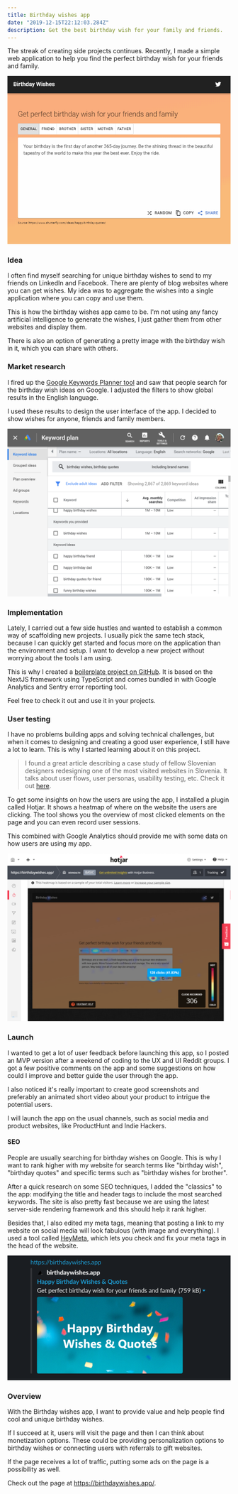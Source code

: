 ```yaml
---
title: Birthday wishes app
date: "2019-12-15T22:12:03.284Z"
description: Get the best birthday wish for your family and friends.
---
```


The streak of creating side projects continues. Recently, I made a simple web application to help you find the perfect birthday wish for your friends and family.

![Screencast](./screencast.gif)

### Idea

I often find myself searching for unique birthday wishes to send to my friends on LinkedIn and Facebook. There are plenty of blog websites where you can get wishes. My idea was to aggregate the wishes into a single application where you can copy and use them.

This is how the birthday wishes app came to be. I'm not using any fancy artificial intelligence to generate the wishes, I just gather them from other websites and display them.

There is also an option of generating a pretty image with the birthday wish in it, which you can share with others.

### Market research

I fired up the [Google Keywords Planner tool](https://ads.google.com/home/tools/keyword-planner/) and saw that people search for the birthday wish ideas on Google. I adjusted the filters to show global results in the English language.

I used these results to design the user interface of the app. I decided to show wishes for anyone, friends and family members.

![Keyword Plan](./keyword-plan.png)

### Implementation

Lately, I carried out a few side hustles and wanted to establish a common way of scaffolding new projects. I usually pick the same tech stack, because I can quickly get started and focus more on the application than the environment and setup. I want to develop a new project without worrying about the tools I am using.

This is why I created a [boilerplate project on GitHub](https://github.com/jamzi/nextjs-boilerplate). It is based on the NextJS framework using TypeScript and comes bundled in with Google Analytics and Sentry error reporting tool.

Feel free to check it out and use it in your projects.

### User testing

I have no problems building apps and solving technical challenges, but when it comes to designing and creating a good user experience, I still have a lot to learn. This is why I started learning about it on this project.

> I found a great article describing a case study of fellow Slovenian designers redesigning one of the most visited websites in Slovenia. It talks about user flows, user personas, usability testing, etc. Check it out [here](https://klemenselakovic.com/partis-klemen-selakovic).

To get some insights on how the users are using the app, I installed a plugin called Hotjar. It shows a heatmap of where on the website the users are clicking. The tool shows you the overview of most clicked elements on the page and you can even record user sessions.

This combined with Google Analytics should provide me with some data on how users are using my app.

![Hotjar](./hotjar.png)

### Launch

I wanted to get a lot of user feedback before launching this app, so I posted an MVP version after a weekend of coding to the UX and UI Reddit groups. I got a few positive comments on the app and some suggestions on how could I improve and better guide the user through the app.

I also noticed it's really important to create good screenshots and preferably an animated short video about your product to intrigue the potential users.

I will launch the app on the usual channels, such as social media and product websites, like ProductHunt and Indie Hackers.

#### SEO

People are usually searching for birthday wishes on Google. This is why I want to rank higher with my website for search terms like "birthday wish", "birthday quotes" and specific terms such as "birthday wishes for brother".

After a quick research on some SEO techniques, I added the "classics" to the app: modifying the title and header tags to include the most searched keywords. The site is also pretty fast because we are using the latest server-side rendering framework and this should help it rank higher.

Besides that, I also edited my meta tags, meaning that posting a link to my website on social media will look fabulous (with image and everything). I used a tool called [HeyMeta](heymeta.com), which lets you check and fix your meta tags in the head of the website.

![Unfurled](./unfurled.png)

### Overview

With the Birthday wishes app, I want to provide value and help people find cool and unique birthday wishes.

If I succeed at it, users will visit the page and then I can think about monetization options. These could be providing personalization options to birthday wishes or connecting users with referrals to gift websites.

If the page receives a lot of traffic, putting some ads on the page is a possibility as well.

Check out the page at https://birthdaywishes.app/.
